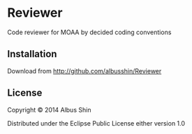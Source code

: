 # Reviewer

Code reviewer for MOAA by decided coding conventions

## Installation

Download from http://github.com/albusshin/Reviewer

## License

Copyright © 2014 Albus Shin

Distributed under the Eclipse Public License either version 1.0
